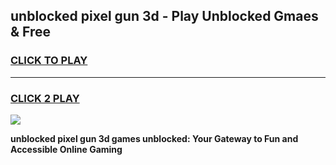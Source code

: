 
## unblocked pixel gun 3d - Play Unblocked Gmaes & Free
<h3>
<a href="https://news.freeplayer.one?title=unblocked_pixel_gun_3d&ref=16F">CLICK TO PLAY</a></h3>
<hr>

<h3>
<a href="https://news.freeplayer.one?title=unblocked_pixel_gun_3d&ref=16F">CLICK 2 PLAY</a>
  
</h3>

<a href="https://news.freeplayer.one?title=unblocked_pixel_gun_3d&ref=16F/"><img src="https://clearcache.store/games.png"></a>


**unblocked pixel gun 3d games unblocked: Your Gateway to Fun and Accessible Online Gaming**
